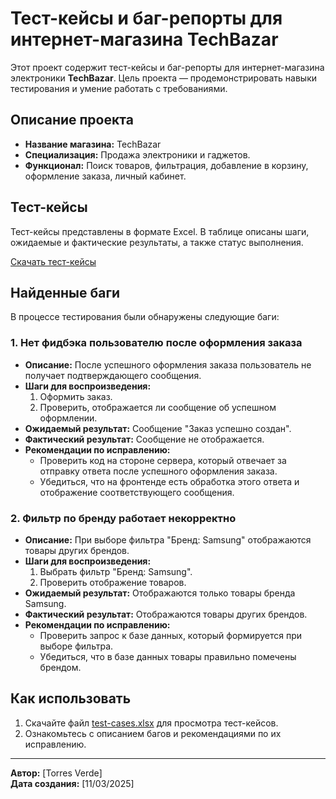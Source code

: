 # Тест-кейсы и баг-репорты для интернет-магазина TechBazar

Этот проект содержит тест-кейсы и баг-репорты для интернет-магазина электроники **TechBazar**. Цель проекта — продемонстрировать навыки тестирования и умение работать с требованиями.

## Описание проекта
- **Название магазина:** TechBazar
- **Специализация:** Продажа электроники и гаджетов.
- **Функционал:** Поиск товаров, фильтрация, добавление в корзину, оформление заказа, личный кабинет.

## Тест-кейсы
Тест-кейсы представлены в формате Excel. В таблице описаны шаги, ожидаемые и фактические результаты, а также статус выполнения.

[Скачать тест-кейсы](/test-cases.xlsx)

## Найденные баги
В процессе тестирования были обнаружены следующие баги:

### 1. Нет фидбэка пользователю после оформления заказа
- **Описание:** После успешного оформления заказа пользователь не получает подтверждающего сообщения.
- **Шаги для воспроизведения:**
  1. Оформить заказ.
  2. Проверить, отображается ли сообщение об успешном оформлении.
- **Ожидаемый результат:** Сообщение "Заказ успешно создан".
- **Фактический результат:** Сообщение не отображается.
- **Рекомендации по исправлению:**
  - Проверить код на стороне сервера, который отвечает за отправку ответа после успешного оформления заказа.
  - Убедиться, что на фронтенде есть обработка этого ответа и отображение соответствующего сообщения.

### 2. Фильтр по бренду работает некорректно
- **Описание:** При выборе фильтра "Бренд: Samsung" отображаются товары других брендов.
- **Шаги для воспроизведения:**
  1. Выбрать фильтр "Бренд: Samsung".
  2. Проверить отображение товаров.
- **Ожидаемый результат:** Отображаются только товары бренда Samsung.
- **Фактический результат:** Отображаются товары других брендов.
- **Рекомендации по исправлению:**
  - Проверить запрос к базе данных, который формируется при выборе фильтра.
  - Убедиться, что в базе данных товары правильно помечены брендом.

## Как использовать
1. Скачайте файл [test-cases.xlsx](/test-cases.xlsx) для просмотра тест-кейсов.
2. Ознакомьтесь с описанием багов и рекомендациями по их исправлению.

---

**Автор:** [Torres Verde]  
**Дата создания:** [11/03/2025]
